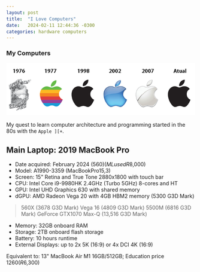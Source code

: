 ```yaml
---
layout: post
title:  "I Love Computers"
date:   2024-02-11 12:44:36 -0300
categories: hardware computers
---
```

### My Computers

![Apple logos](/assets/img/apple_logos.png "Apple logos")

My quest to learn computer architecture and programming started in the 80s with the `Apple ][+`.

## Main Laptop: 2019 MacBook Pro 

- Date acquired: February 2024 ($560) (ML used R$8,000)
- Model: A1990-3359 (MacBookPro15,3)
- Screen: 15" Retina and True Tone 2880x1800 with touch bar
- CPU: Intel Core i9-9980HK 2.4GHz (Turbo 5GHz) 8-cores and HT
- GPU: Intel UHD Graphics 630 with shared memory
- dGPU: AMD Radeon Vega 20 with 4GB HBM2 memory (5300 G3D Mark)

>560X (3678 G3D Mark)
>Vega 16 (4809 G3D Mark)
>5500M (6816 G3D Mark)
>GeForce GTX1070 Max-Q (13,516 G3D Mark)

- Memory: 32GB onboard RAM
- Storage: 2TB onboard flash storage
- Battery: 10 hours runtime
- External Displays: up to 2x 5K (16:9) or 4x DCI 4K (16:9)

Equivalent to: 13" MacBook Air M1 16GB/512GB; Education price $1260 (R$6,300)
